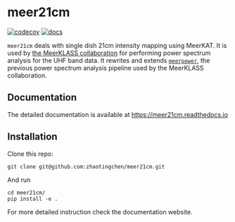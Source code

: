 # **meer21cm**
[![codecov](https://codecov.io/gh/zhaotingchen/meer21cm/graph/badge.svg?token=BEE45774LQ)](https://codecov.io/gh/zhaotingchen/meer21cm)
[![docs](https://app.readthedocs.org/projects/meer21cm/badge/?version=latest)](https://meer21cm.readthedocs.io/en/latest)

`meer21cm` deals with single dish 21cm intensity mapping using MeerKAT.
It is used by [the MeerKLASS collaboration](https://meerklass.org/) for performing power spectrum analysis for the UHF band data.
It rewrites and extends [`meerpower`](https://github.com/meerklass/meerpower), the previous power spectrum analysis pipeline used by the MeerKLASS collaboration.

## Documentation
The detailed documentation is available at https://meer21cm.readthedocs.io

## Installation
Clone this repo:
```
git clone git@github.com:zhaotingchen/meer21cm.git
```

And run
```
cd meer21cm/
pip install -e .
```

For more detailed instruction check the documentation website.
